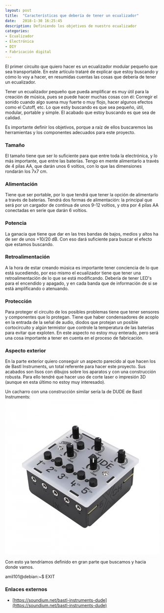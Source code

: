 ```yaml
---
layout: post
title:  "Características que debería de tener un ecualizador"
date:   2018-1-30 16:25:45
description: Definiendo los objetivos de nuestro ecualizador
categories:
- Ecualizador
- Electrónica
- DIY
- Fabricación digital
---
```


El primer circuito que quiero hacer es un ecualizador modular pequeño que sea transportable. En este artículo trataré de explicar que estoy buscando y cómo lo voy a hacer, en resumidas cuentas las cosas que debería de tener un ecualizador.

Tener un ecualizador pequeño que pueda amplificar es muy útil para la creación de música, pues se puede hacer muchas cosas con él: Corregir el sonido cuando algo suena muy fuerte o muy flojo, hacer algunos efectos como el Cutoff, etc. Lo que estiy buscando es que sea pequeño, útil, modular, portable y simple. El acabado que estoy buscando es que sea de calidad.

Es importante definir los objetivos, porque a raíz de ellos buscaremos las herramientas y los componentes adecuados para este proyecto.

### Tamaño

El tamaño tiene que ser lo suficiente para que entre toda la electrónica, y lo más importante, que entre las baterías. Tengo en mente alimentarlo a través de 4 pilas AA, que darán unos 6 voltios, con lo que las dimensiones rondarán los 7x7 cm.

### Alimentación

Tiene que ser portable, por lo que tendrá que tener la opción de alimentarlo a través de baterías. Tendrá dos formas de alimentación: la principal que será por un cargador de continua de unos 9-12 voltios, y otra por 4 pilas AA conectadas en serie que darán 6 voltios.

### Potencia

La ganacia que tiene que dar en las tres bandas de bajos, medios y altos ha de ser de unos +10/20 dB. Con eso dará suficiente para buscar el efecto que estamos buscando.

### Retroalimentación

A la hora de estar creando música es importante tener conciencia de lo que está sucediendo, por eso mismo el ecualizador tiene que tener una retroalimentación de lo que se está modificando. Debería de tener LED's para el encendido y apagado, y en cada banda que de información de si se está amplificando o atenuando.

### Protección

Para proteger el circuito de los posibles problemas tiene que tener sensores y componentes que lo protegan. Tiene que haber condensadores de acoplo en la entrada de la señal de audio, diodos que protejan un posible cortocircuito y algún termistor que controle la temperatura de las baterias para evitar que exploten. En este aspecto no estoy muy enterado, pero será una cosa importante a tener en cuenta en el proceso de fabricación.

### Aspecto exterior

En la parte exterior quiero conseguir un aspecto parecido al que hacen los de Bastl Instruments, un total referente para hacer este proyecto. Sus acabados son lisos con dibujos sobre los aparatos y con una construcción robusta. Para ello tendré que hacer uso de corte laser o impresión 3D (aunque en esta último no estoy muy interesado).

Un cacharro con una construcción similar sería la de DUDE de Bastl Instruments:
![Foto de Bastl DUDE](../images/bastlDUDE.jpg)

Con esto ya tendríamos definido en gran parte que buscamos y hacia donde vamos.

amil101@debian:~$ EXIT

### Enlaces externos
* [https://soundium.net/bastl-instruments-dude](https://soundium.net/bastl-instruments-dude)
